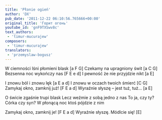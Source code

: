 ```yaml
---
title: 'Płonie ogień'
author: 'DX'
pub_date: '2011-12-22 06:10:56.765666+00:00'
original_title: 'Горит огонь'
youtube_id: 'gnF9TXSwv8c'
text_authors:
 - 'timur-mucurajew'
composers:
 - 'timur-mucurajew'
translators:
 - 'przemyslaw-bogusz'
---
```


W ciemności lśni płomieni blask [a F G]
Czekamy na upragniony świt [a C G]
Bezsenna noc wykończy nas [F E e d]
I pewność że nie przyjdzie nikt [a E]

I znowu ból i znowu lęk [a E a d]
I znowu w oczach twoich śmierć [C G]
Zamykaj okno, zamknij już! [F E a d]
Wyraźnie słyszę – jest tuż, tuż... [a E]

O świcie zgaśnie trupi blask
Lecz weźmie z sobą jedno z nas
To ja, czy ty? Córka czy syn?
W płonącą noc ktoś pójdzie z nim

Zamykaj okno, zamknij je! [F E a d]
Wyraźnie słyszę. Módlcie się! [E]